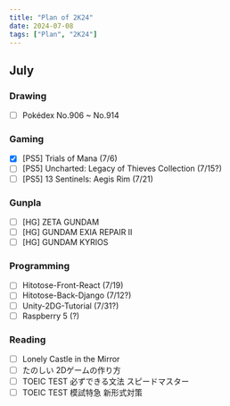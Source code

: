```yaml
---
title: "Plan of 2K24"
date: 2024-07-08
tags: ["Plan", "2K24"]
---
```


## July

### Drawing

- [ ] Pokédex No.906 ~ No.914

### Gaming

- [x] [PS5] Trials of Mana (7/6)
- [ ] [PS5] Uncharted: Legacy of Thieves Collection (7/15?)
- [ ] [PS5] 13 Sentinels: Aegis Rim (7/21)

### Gunpla

- [ ] [HG] ZETA GUNDAM
- [ ] [HG] GUNDAM EXIA REPAIR II
- [ ] [HG] GUNDAM KYRIOS

### Programming

- [ ] Hitotose-Front-React (7/19)
- [ ] Hitotose-Back-Django (7/12?)
- [ ] Unity-2DG-Tutorial (7/31?)
- [ ] Raspberry 5 (?)

### Reading

- [ ] Lonely Castle in the Mirror
- [ ] たのしい 2Dゲームの作り方
- [ ] TOEIC TEST 必ずできる文法 スピードマスター
- [ ] TOEIC TEST 模試特急 新形式対策
